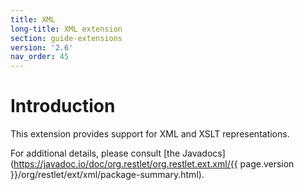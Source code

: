 ```yaml
---
title: XML
long-title: XML extension
section: guide-extensions
version: '2.6'
nav_order: 45
---
```

# Introduction

This extension provides support for XML and XSLT representations.

For additional details, please consult [the
Javadocs](https://javadoc.io/doc/org.restlet/org.restlet.ext.xml/{{ page.version }}/org/restlet/ext/xml/package-summary.html).
